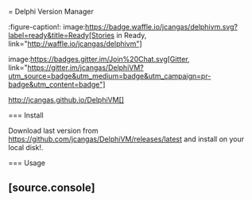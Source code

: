 = Delphi Version Manager

:figure-caption!:
image:https://badge.waffle.io/jcangas/delphivm.svg?label=ready&title=Ready[Stories in Ready, link="http://waffle.io/jcangas/delphivm"]

image:https://badges.gitter.im/Join%20Chat.svg[Gitter, link="https://gitter.im/jcangas/DelphiVM?utm_source=badge&utm_medium=badge&utm_campaign=pr-badge&utm_content=badge"]

http://jcangas.github.io/DelphiVM[]

=== Install

Download last version from https://github.com/jcangas/DelphiVM/releases/latest and install on your local disk!.

=== Usage

[source.console]
----
